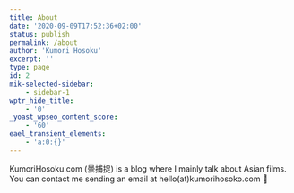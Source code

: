 ```yaml
---
title: About
date: '2020-09-09T17:52:36+02:00'
status: publish
permalink: /about
author: 'Kumori Hosoku'
excerpt: ''
type: page
id: 2
mik-selected-sidebar:
    - sidebar-1
wptr_hide_title:
    - '0'
_yoast_wpseo_content_score:
    - '60'
eael_transient_elements:
    - 'a:0:{}'
---
```

KumoriHosoku.com (曇捕捉) is a blog where I mainly talk about Asian films. You can contact me sending an email at hello(at)kumorihosoko.com 🙂